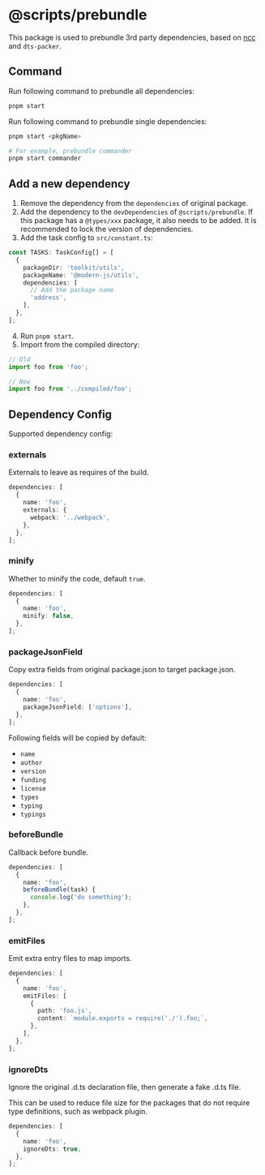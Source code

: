 # @scripts/prebundle

This package is used to prebundle 3rd party dependencies, based on [ncc](https://github.com/vercel/ncc) and `dts-packer`.

## Command

Run following command to prebundle all dependencies:

```bash
pnpm start
```

Run following command to prebundle single dependencies:

```bash
pnpm start <pkgName>

# For example, prebundle commander
pnpm start commander
```

## Add a new dependency

1. Remove the dependency from the `dependencies` of original package.
2. Add the dependency to the `devDependencies` of `@scripts/prebundle`. If this package has a `@types/xxx` package, it also needs to be added. It is recommended to lock the version of dependencies.
3. Add the task config to `src/constant.ts`:

```ts
const TASKS: TaskConfig[] = [
  {
    packageDir: 'toolkit/utils',
    packageName: '@modern-js/utils',
    dependencies: [
      // Add the package name
      'address',
    ],
  },
];
```

4. Run `pnpm start`.
5. Import from the compiled directory:

```ts
// Old
import foo from 'foo';

// New
import foo from '../compiled/foo';
```

## Dependency Config

Supported dependency config:

### externals

Externals to leave as requires of the build.

```ts
dependencies: [
  {
    name: 'foo',
    externals: {
      webpack: '../webpack',
    },
  },
];
```

### minify

Whether to minify the code, default `true`.

```ts
dependencies: [
  {
    name: 'foo',
    minify: false,
  },
];
```

### packageJsonField

Copy extra fields from original package.json to target package.json.

```ts
dependencies: [
  {
    name: 'foo',
    packageJsonField: ['options'],
  },
];
```

Following fields will be copied by default:

- `name`
- `author`
- `version`
- `funding`
- `license`
- `types`
- `typing`
- `typings`

### beforeBundle

Callback before bundle.

```ts
dependencies: [
  {
    name: 'foo',
    beforeBundle(task) {
      console.log('do something');
    },
  },
];
```

### emitFiles

Emit extra entry files to map imports.

```ts
dependencies: [
  {
    name: 'foo',
    emitFiles: [
      {
        path: 'foo.js',
        content: `module.exports = require('./').foo;`,
      },
    ],
  },
];
```

### ignoreDts

Ignore the original .d.ts declaration file, then generate a fake .d.ts file.

This can be used to reduce file size for the packages that do not require type definitions, such as webpack plugin.

```ts
dependencies: [
  {
    name: 'foo',
    ignoreDts: true,
  },
];
```
